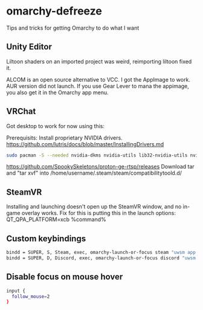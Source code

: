 # omarchy-defreeze
Tips and tricks for getting Omarchy to do what I want



## Unity Editor
Liltoon shaders on an imported project was weird, reimporting liltoon fixed it.

ALCOM is an open source alternative to VCC. I got the AppImage to work. AUR version did not launch. If you use Gear Lever to mana the appimage, you also get it in the Omarchy app menu.

## VRChat
Got desktop to work for now using this:

Prerequisits:
Install proprietary NVIDIA drivers.
https://github.com/lutris/docs/blob/master/InstallingDrivers.md
```bash
sudo pacman -S --needed nvidia-dkms nvidia-utils lib32-nvidia-utils nvidia-settings vulkan-icd-loader lib32-vulkan-icd-loader
```

https://github.com/SpookySkeletons/proton-ge-rtsp/releases
Download tar and "tar xvf" into /home/username/.steam/steam/compatibilitytoold.d/

## SteamVR

Installing and launching doesn't open up the SteamVR window, and no in-game overlay works.
Fix for this is putting this in the launch options: QT_QPA_PLATFORM=xcb %command%

## Custom keybindings
```bash
bindd = SUPER, S, Steam, exec, omarchy-launch-or-focus steam "uwsm app -- steam.desktop"
bindd = SUPER, D, Discord, exec, omarchy-launch-or-focus discord "uwsm app -- Discord.desktop"
```

## Disable focus on mouse hover
```bash
input {
  follow_mouse=2
}
```
